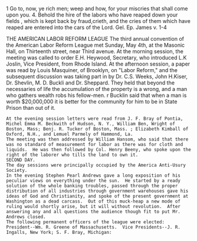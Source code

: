 1 Go to, now, ye rich men; weep and how, for your miscries that shall come upon you.
4. Behold the hire of the labors who have reaped down your fields , which is kept back by fraud,crieth, and the cries of them which have reaped are entered into the cars of the Lord. Gel. Ep. James v. 1-4

THE AMERICAN LABOR REFORM LEAGUE
The third annual convention of the American Labor Reform League met Sunday, May 4th, at the Masonic Hall, on Thirteenth street, near Third avenue. At the morning session, the meeting was called to order E.H. Heywood, Secretary, who introduced L.K Joslin, Vice President, from Rhode Island. At the afternoon session, a paper was read by Louis Masquiner, of Brooklyn, on "Labor Reform,"  and the subsequent discussion was taking part in by Dr. C.S. Weeks, John H.Kiser, Dr. Shevlin, M. D. Buckli and Dr. Sheppard. They held that beyond the necessaries of life the accumulation of the property is a wrong, and a man who gathers wealth robs his fellow-men. r Bucklin said that when a man is worth $20,000,000 it is better for the community for him to be in State Prison than out of it.  

	At the evening session letters were read from J. F. Bray of Pontia, Michel Emma M. Beckwith of Hudson, N. Y., William Ben, Wright of Boston, Mass; Benj. R. Tucker of Boston, Mass. ; Elizabeth Kimball of Oxford, N.H., and Lemuel Parmely of Hammond, La.
	The meeting was then addressed by William Hansom, who said that there was no standard of measurement for labor as there was for cloth and liquids.  He was then followed by Col. Henry Beeny, who spoke upon the right of the laborer who tills the land to own it.
	SECOND DAY.
	The day sessions were principally occupied by the America Anti-Usury Society.
	In the evening Stephen Pearl Andrews gave a long exposition of his peculiar views on everything under the sun.  He started by a ready solution of the whole banking troubles, passed through the proper distribution of all industries through government warehouses gave his ideas of God and Christianity, and spoke of the present government at Washington as a dead carcass.  Out of this muck-heap a new mode of ruling would shortly arise, but it will without revolution.  After answering any and all questions the audience though fit to put Mr. Andrews closed.
	The following permanent officers of the league were elected: President--Wm. R. Greene of Massachusetts.  Vice Presidents--J. R. Ingalls, New York; S. F. Bray, Michigan:  